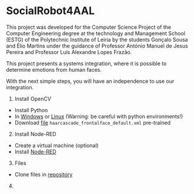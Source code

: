# SocialRobot4AAL

This project was developed for the Computer Science Project of the Computer Engineering degree at the technology and Management School (ESTG) of the Polytechnic Institute of Leiria by the students Gonçalo Sousa and Élio Martins under the guidance of Professor António Manuel de Jesus Pereira and Professor Luís Alexandre Lopes Frazão. 


This project presents a systems integration, where it is possible to determine emotions from human faces.

With the next simple steps, you will have an independence to use our integration.

1. Install OpenCV
- Install Python 
- In [Windows](https://www.geeksforgeeks.org/how-to-install-opencv-for-python-in-windows/) or [Linux](https://docs.opencv.org/master/d7/d9f/tutorial_linux_install.html) (Warning: be careful with python environments!)
- Download [file](https://github.com/opencv/opencv/blob/master/data/haarcascades/haarcascade_frontalface_default.xml) `haarcascade_frontalface_default.xml` pre-trained

2. Install Node-RED
- Create a virtual machine (optional)
- Install [Node-RED](https://nodered.org/docs/getting-started/)

3. Files
- Clone files in [repository](https://github.com/Goncalo-sousa/SocialRobot4AAL.git)

4. 
